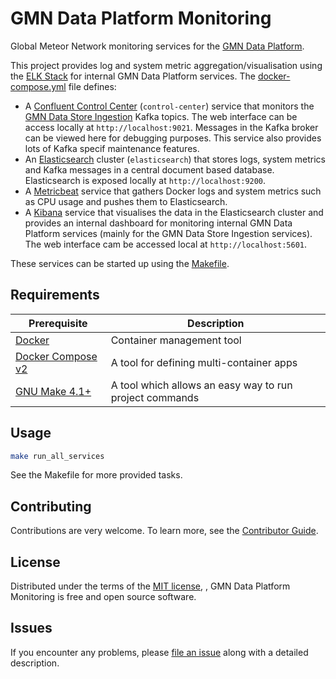 # GMN Data Platform Monitoring
Global Meteor Network monitoring services for the [GMN Data Platform](https://github.com/gmn-data-platform/gmn-data-platform).

This project provides log and system metric aggregation/visualisation using the [ELK Stack](https://www.elastic.co/what-is/elk-stack) for internal GMN Data Platform services.
The [docker-compose.yml](https://github.com/gmn-data-platform/gmn-data-platform-monitoring/blob/436ff2fbcecb9ed24d4f4795e0f20114d8a98977/docker-compose.yml) file defines:
- A [Confluent Control Center](https://docs.confluent.io/platform/current/control-center/index.html) (`control-center`) service that monitors the [GMN Data Store Ingestion](https://github.com/gmn-data-platform/gmn-data-store-ingestion) Kafka topics. The web interface can be access locally at `http://localhost:9021`. Messages in the Kafka broker can be viewed here for debugging purposes. This service also provides lots of Kafka specif maintenance features.
- An [Elasticsearch](https://www.elastic.co/) cluster (`elasticsearch`) that stores logs, system metrics and Kafka messages in a central document based database. Elasticsearch is exposed locally at `http://localhost:9200`.
- A [Metricbeat](https://www.elastic.co/beats/metricbeat) service that gathers Docker logs and system metrics such as CPU usage and pushes them to Elasticsearch.
- A [Kibana](https://www.elastic.co/kibana/) service that visualises the data in the Elasticsearch cluster and provides an internal dashboard for monitoring internal GMN Data Platform services (mainly for the GMN Data Store Ingestion services). The web interface cam be accessed local at `http://localhost:5601`.

These services can be started up using the [Makefile](https://github.com/gmn-data-platform/gmn-data-platform-monitoring/blob/436ff2fbcecb9ed24d4f4795e0f20114d8a98977/Makefile).

## Requirements
| Prerequisite                                                      | Description                                             |
|-------------------------------------------------------------------|---------------------------------------------------------|
| [Docker](https://www.docker.com/)                                 | Container management tool                               |
| [Docker Compose v2](https://docs.docker.com/compose/cli-command/) | A tool for defining multi-container apps                |
| [GNU Make 4.1+](https://www.gnu.org/software/make/)               | A tool which allows an easy way to run project commands |

## Usage
```sh
make run_all_services
```

See the Makefile for more provided tasks.

## Contributing

Contributions are very welcome.
To learn more, see the [Contributor Guide](https://github.com/gmn-data-platform/gmn-data-platform-monitoring/blob/main/CONTRIBUTING.rst).

## License

Distributed under the terms of the [MIT license](https://opensource.org/licenses/MIT), , GMN Data Platform Monitoring is free and open source software.

## Issues

If you encounter any problems, please [file an issue](https://github.com/gmn-data-platform/gmn-data-platform-monitoring/issues) along with a detailed description.

